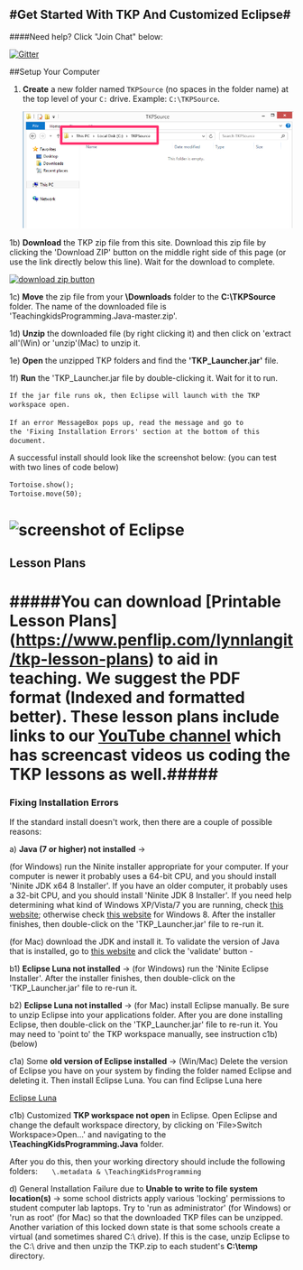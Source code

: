 #Get Started With TKP And Customized Eclipse#
--

####Need help?  Click "Join Chat" below:

[![Gitter](https://badges.gitter.im/Join%20Chat.svg)](https://gitter.im/TeachingKidsProgramming/TeachingKidsProgramming.Java?utm_source=badge&utm_medium=badge&utm_campaign=pr-badge&utm_content=badge)


##Setup Your Computer

1. **Create** a new folder named `TKPSource` (no spaces in the folder name) at the top level of your `C:` drive.  Example: `C:\TKPSource`.

    ![Create C:\TKPSource](/images/01CreateFolder.png?raw=true)

1b) **Download** the TKP zip file from this site. Download this zip file by clicking the 'Download ZIP' button on the middle right side of this page (or use the link directly below this line). Wait for the download to complete.

[![download zip button][2]][1]
 
1c) **Move** the zip file from your **\Downloads** folder to the **C:\TKPSource** folder.  The name of the downloaded file is 'TeachingkidsProgramming.Java-master.zip'.

1d) **Unzip** the downloaded file (by right clicking it) and then click on 'extract all'(Win) or 'unzip'(Mac) to unzip it.  

1e) **Open** the unzipped TKP folders and find the **'TKP_Launcher.jar'** file.  

1f) **Run** the 'TKP_Launcher.jar file by double-clicking it. Wait for it to run.  

    If the jar file runs ok, then Eclipse will launch with the TKP workspace open. 
    
    If an error MessageBox pops up, read the message and go to 
    the 'Fixing Installation Errors' section at the bottom of this document.

A successful install should look like the screenshot below: (you can test with two lines of code below)

    Tortoise.show();
    Tortoise.move(50);

![screenshot of Eclipse](http://teachingkidsprogramming.org/blog/wp-content/uploads/2012/04/Screen-shot-TKP-Java1.png)
=============================
## Lesson Plans ##

#####You can download [Printable Lesson Plans] (https://www.penflip.com/lynnlangit/tkp-lesson-plans) to aid in teaching. We suggest the PDF format (Indexed and formatted better).  These lesson plans include links to our [YouTube channel](https://www.youtube.com/user/tkpjava) which has screencast videos us coding the TKP lessons as well.#####
=============================
### Fixing Installation Errors ###

If the standard install doesn't work, then there are a couple of possible reasons: 
   
a) **Java (7 or higher) not installed** -> 

(for Windows) run the Ninite installer appropriate for your computer.  If your computer is newer it probably uses a 64-bit CPU, and you should install 'Ninite JDK x64 8 Installer'.  If you have an older computer, it probably uses a 32-bit CPU, and you should install 'Ninite JDK 8 Installer'.  If you need help determining what kind of Windows XP/Vista/7 you are running, check [this website](http://windows.microsoft.com/en-us/windows7/find-out-32-or-64-bit); otherwise check [this website](https://support.microsoft.com/en-us/kb/827218) for Windows 8.  After the installer finishes, then double-click on the 'TKP_Launcher.jar' file to re-run it. 

(for Mac) download the JDK and install it.  To validate the version of Java that is installed, go to [this website](http://java.com/en/download/installed8.jsp) and click the 'validate' button - 
   
   b1) **Eclipse Luna not installed** -> (for Windows) run the 'Ninite Eclipse Installer'. After the installer finishes, then double-click on the 'TKP_Launcher.jar' file to re-run it. 
   
   b2) **Eclipse Luna not installed** -> (for Mac) install Eclipse manually.  Be sure to unzip Eclipse into your applications folder. After you are done installing Eclipse, then double-click on the 'TKP_Launcher.jar' file to re-run it.  You may need to 'point to' the TKP workspace manually, see instruction c1b) (below)

   c1a) Some **old version of Eclipse installed** -> (Win/Mac) Delete the version of Eclipse you have on your system by finding the folder named Eclipse and deleting it.  Then install Eclipse Luna.  You can find Eclipse Luna here

[Eclipse Luna](https://projects.eclipse.org/releases/luna)  

   c1b) Customized **TKP workspace not open** in Eclipse.  Open Eclipse and change the default workspace directory, 
   by clicking on 'File>Switch Workspace>Open...' and navigating to the **\TeachingKidsProgramming.Java** folder.

  After you do this, then your working directory should include the following folders:
   `  
    \.metadata & \TeachingKidsProgramming` 
     
   
   d) General Installation Failure due to **Unable to write to file system location(s)** -> some school districts apply various 'locking' permissions to student computer lab laptops.  Try to 'run as administrator' (for Windows) or 'run as root' (for Mac) so that the downloaded TKP files can be unzipped.  Another variation of this locked down state is that some schools create a virtual (and sometimes shared C:\ drive).  If this is the case, unzip Eclipse to the C:\ drive and then unzip the TKP.zip to each student's **C:\temp** directory.  

  [1]: https://github.com/TeachingKidsProgramming/TeachingKidsProgramming.Java/archive/master.zip
  [2]: https://dl.dropboxusercontent.com/u/41301272/downloadZip.png


